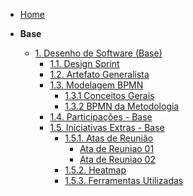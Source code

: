 <!-- docs/_sidebar.md -->

- [Home](/)

- **Base**
  - [1. Desenho de Software (Base)](Base/1.Base.md)
    - [1.1. Design Sprint](Base/1.1.DesignSprint.md)
    - [1.2. Artefato Generalista](Base/1.2.ArtefatoGeneralista.md)
    - [1.3. Modelagem BPMN](Base/ModelagemBPMN/1.3.ModelagemBPMN.md)
      - [1.3.1 Conceitos Gerais](Base/ModelagemBPMN/1.3.1.ModelagemBPMN.md)
      - [1.3.2 BPMN da Metodologia](Base/ModelagemBPMN/1.3.2.ModelagemBPMN.md)
    - [1.4. Participações - Base](Base/1.4.ParticipacoesBase.md)
    - [1.5. Iniciativas Extras - Base](Base/1.5.IniciativasExtras.md)
      - [1.5.1. Atas de Reunião](Base/Atas/Atas.md)
        - [Ata de Reuniao 01](Base/Atas/Atas01.md)
        - [Ata de Reuniao 02](Base/Atas/Atas02.md) 
      - [1.5.2. Heatmap](Base/heatmap.md)
      - [1.5.3. Ferramentas Utilizadas](Base/1.5.3.Ferramentas.md)
